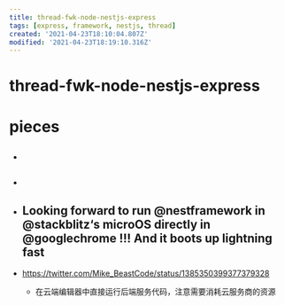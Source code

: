 ```yaml
---
title: thread-fwk-node-nestjs-express
tags: [express, framework, nestjs, thread]
created: '2021-04-23T18:10:04.807Z'
modified: '2021-04-23T18:19:10.316Z'
---
```


# thread-fwk-node-nestjs-express

# pieces

- ## 

- ## 

- ## Looking forward to run @nestframework in @stackblitz‘s microOS directly in @googlechrome !!! And it boots up lightning fast
- https://twitter.com/Mike_BeastCode/status/1385350399377379328
  - 在云端编辑器中直接运行后端服务代码，注意需要消耗云服务商的资源
